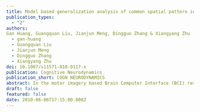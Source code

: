 ```yaml
---
title: Model based generalization analysis of common spatial pattern in brain computer interfaces
publication_types:
  - "2"
authors:
Gan Huang, Guangquan Liu, Jianjun Meng, Dingguo Zhang & Xiangyang Zhu 
  - gan-huang
  - Guangquan Liu
  - Jianjun Meng
  - Dingguo Zhang
  - Xiangyang Zhu
doi: 10.1007/s11571-010-9117-x
publication: Cognitive Neurodynamics
publication_short: COGN NEURODYNAMICS
abstract: In the motor imagery based Brain Computer Interface (BCI) research, Common Spatial Pattern (CSP) algorithm is used widely as a spatial filter on multi-channel electroencephalogram (EEG) recordings. Recently the overfitting effect of CSP has been gradually noticed, but what influence the overfitting is still unclear. In this work, the generalization of CSP is investigated by a simple linear mixing model. Several factors in this model are discussed, and the simulation results indicate that channel numbers and the correlation between signals influence the generalization of CSP significantly. A larger number of training trials and a longer time length of the trial would prevent overfitting. The experiments on real data also verify our conclusion.
draft: false
featured: false
date: 2010-06-06T17:15:00.000Z
---
```

